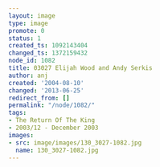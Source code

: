 ```yaml
---
layout: image
type: image
promote: 0
status: 1
created_ts: 1092143404
changed_ts: 1372159432
node_id: 1082
title: 03027 Elijah Wood and Andy Serkis
author: anj
created: '2004-08-10'
changed: '2013-06-25'
redirect_from: []
permalink: "/node/1082/"
tags:
- The Return Of The King
- 2003/12 - December 2003
images:
- src: image/images/130_3027-1082.jpg
  name: 130_3027-1082.jpg
---
```


